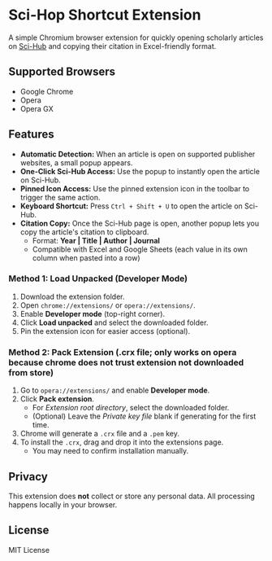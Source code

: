 # Sci-Hop Shortcut Extension

A simple Chromium browser extension for quickly opening scholarly articles on [Sci-Hub](https://sci-hub.se) and copying their citation in Excel-friendly format.

## Supported Browsers

- Google Chrome  
- Opera  
- Opera GX  

## Features

- **Automatic Detection:** When an article is open on supported publisher websites, a small popup appears.
- **One-Click Sci-Hub Access:** Use the popup to instantly open the article on Sci-Hub.
- **Pinned Icon Access:** Use the pinned extension icon in the toolbar to trigger the same action.
- **Keyboard Shortcut:** Press `Ctrl + Shift + U` to open the article on Sci-Hub.
- **Citation Copy:** Once the Sci-Hub page is open, another popup lets you copy the article's citation to clipboard.
  - Format: **Year | Title | Author | Journal**
  - Compatible with Excel and Google Sheets (each value in its own column when pasted into a row)

### Method 1: Load Unpacked (Developer Mode)

1. Download the extension folder.
2. Open `chrome://extensions/` or `opera://extensions/`.
3. Enable **Developer mode** (top-right corner).
4. Click **Load unpacked** and select the downloaded folder.
5. Pin the extension icon for easier access (optional).

### Method 2: Pack Extension (.crx file; only works on opera because chrome does not trust extension not downloaded from store)

1. Go to  `opera://extensions/` and enable **Developer mode**.
2. Click **Pack extension**.
   - For *Extension root directory*, select the downloaded folder.
   - (Optional) Leave the *Private key file* blank if generating for the first time.
3. Chrome will generate a `.crx` file and a `.pem` key.
4. To install the `.crx`, drag and drop it into the extensions page.
   - You may need to confirm installation manually.

## Privacy

This extension does **not** collect or store any personal data. All processing happens locally in your browser.

## License

MIT License
